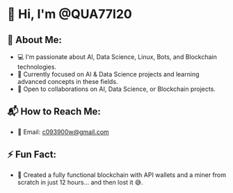 # 👋 Hi, I'm @QUA77I20

## 👀 About Me:
- 💻 I'm passionate about AI, Data Science, Linux, Bots, and Blockchain technologies.
- 🌱 Currently focused on AI & Data Science projects and learning advanced concepts in these fields.
- 🤝 Open to collaborations on AI, Data Science, or Blockchain projects.

## 📬 How to Reach Me:
- 📧 Email: c093900w@gmail.com

## ⚡ Fun Fact:
- 🎯 Created a fully functional blockchain with API wallets and a miner from scratch in just 12 hours... and then lost it 😅.
